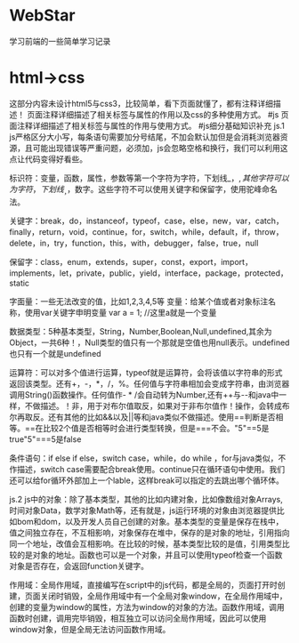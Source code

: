 # WebStar
学习前端的一些简单学习记录
# html->css
这部分内容未设计html5与css3，比较简单，看下页面就懂了，都有注释详细描述！
页面注释详细描述了相关标签与属性的作用以及css的多种使用方式。
#js
页面注释详细描述了相关标签与属性的作用与使用方式。
#js细分基础知识补充
js.1
js严格区分大小写，每条语句需要加分号结尾，不加会默认加但是会消耗浏览器资源，且可能出现错误等严重问题，必须加，js会忽略空格和换行，我们可以利用这点让代码变得好看些。

标识符：变量，函数，属性，参数等第一个字符为字符，下划线_，$,其他字符可以为字符，下划线_，$，数字。这些字符不可以使用关键字和保留字，使用驼峰命名法。

关键字：break，do，instanceof，typeof，case，else，new，var，catch，finally，return，void，continue，for，switch，while，default，if，throw，delete，in，try，function，this，with，debugger，false，true，null

保留字：class，enum，extends，super，const，export，import，implements，let，private，public，yield，interface，package，protected，static

字面量：一些无法改变的值，比如1,2,3,4,5等
变量：给某个值或者对象标注名称，使用var关键字申明变量
var a = 1; //这里a就是一个变量

数据类型：5种基本类型，String，Number,Boolean,Null,undefined,其余为Object，一共6种！，Null类型的值只有一个那就是空值也用null表示。undefined也只有一个就是undefined

运算符：可以对多个值进行运算，typeof就是运算符，会将该值以字符串的形式返回该类型。还有+，-，*，/，%。任何值与字符串相加会变成字符串，由浏览器调用String()函数操作。任何值作- * /会自动转为Number,还有++与--和java中一样，不做描述。！非，用于对布尔值取反，如果对于非布尔值作！操作，会转成布尔再取反。还有其他的比如&&以及||等和java类似不做描述。使用==判断是否相等。==在比较2个值是否相等时会进行类型转换，但是===不会。"5"==5是true"5"===5是false

条件语句：if else if else，switch case，while，do while ，for与java类似，不作描述，switch case需要配合break使用。continue只在循环语句中使用。我们还可以给for循环外部加上一个lable，这样break可以指定的去跳出哪个循环体。

js.2
js中的对象：除了基本类型，其他的比如内建对象，比如像数组对象Arrays,时间对象Data，数学对象Math等，还有就是，js运行环境的对象由浏览器提供比如bom和dom，以及开发人员自己创建的对象。基本类型的变量是保存在栈中，值之间独立存在，不互相影响，对象保存在堆中，保存的是对象的地址，引用指向同一个地址，改值会互相影响。在比较的时候，基本类型比较的是值，引用类型比较的是对象的地址。函数也可以是一个对象，并且可以使用typeof检查一个函数对象是否存在，会返回function关键字。

作用域：全局作用域，直接编写在script中的js代码，都是全局的，页面打开时创建，页面关闭时销毁，全局作用域中有一个全局对象window，在全局作用域中，创建的变量为window的属性，方法为window的对象的方法。函数作用域，调用函数时创建，调用完毕销毁，相互独立可以访问全局作用域，因此可以使用window对象，但是全局无法访问函数作用域。